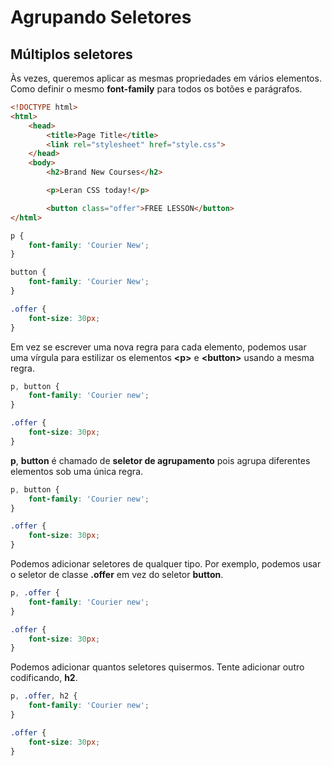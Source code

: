 # Agrupando Seletores

## Múltiplos seletores

Às vezes, queremos aplicar as mesmas propriedades em vários elementos. Como definir o mesmo **font-family** para todos os botões e parágrafos.

```html
<!DOCTYPE html>
<html>
	<head>
		<title>Page Title</title>
		<link rel="stylesheet" href="style.css">
	</head>
	<body>
		<h2>Brand New Courses</h2>

		<p>Leran CSS today!</p>

		<button class="offer">FREE LESSON</button>
</html>
```
```css
p {
    font-family: 'Courier New';
}

button {
    font-family: 'Courier New';
}

.offer {
    font-size: 30px;
}
```

Em vez se escrever uma nova regra para cada elemento, podemos usar uma vírgula para estilizar os elementos **&lt;p&gt;** e **&lt;button&gt;** usando a mesma regra.

```css
p, button {
    font-family: 'Courier new';
}

.offer {
    font-size: 30px;
}
```
**p**, **button** é chamado de **seletor de agrupamento** pois agrupa diferentes elementos sob uma única regra.

```css
p, button {
    font-family: 'Courier new';
}

.offer {
    font-size: 30px;
}
```

Podemos adicionar seletores de qualquer tipo. Por exemplo, podemos usar o seletor de classe **.offer** em vez do seletor **button**.

```css
p, .offer {
    font-family: 'Courier new';
}

.offer {
    font-size: 30px;
}
```

Podemos adicionar quantos seletores quisermos. Tente adicionar outro codificando, **h2**.

```css
p, .offer, h2 {
    font-family: 'Courier new';
}

.offer {
    font-size: 30px;
}
```
